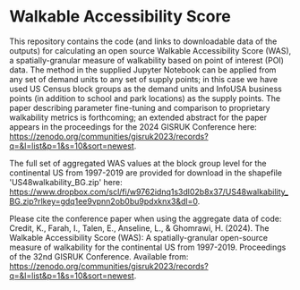 # Walkable Accessibility Score
This repository contains the code (and links to downloadable data of the outputs) for calculating an open source Walkable Accessibility Score (WAS), a spatially-granular measure of walkability based on point of interest (POI) data. The method in the supplied Jupyter Notebook can be applied from any set of demand units to any set of supply points; in this case we have used US Census block groups as the demand units and InfoUSA business points (in addition to school and park locations) as the supply points. The paper describing parameter fine-tuning and comparison to proprietary walkability metrics is forthcoming; an extended abstract for the paper appears in the proceedings for the 2024 GISRUK Conference here: https://zenodo.org/communities/gisruk2023/records?q=&l=list&p=1&s=10&sort=newest. 

The full set of aggregated WAS values at the block group level for the continental US from 1997-2019 are provided for download in the shapefile 'US48walkability_BG.zip' here: https://www.dropbox.com/scl/fi/w9762idnq1s3dl02b8x37/US48walkability_BG.zip?rlkey=gdq1ee9vpnn2ob0bu9pdxknx3&dl=0. 

Please cite the conference paper when using the aggregate data of code:
Credit, K., Farah, I., Talen, E., Anseline, L., & Ghomrawi, H. (2024). The Walkable Accessibility Score (WAS): A spatially-granular open-source measure of walkability for the continental US from 1997-2019. Proceedings of the 32nd GISRUK Conference. Available from: https://zenodo.org/communities/gisruk2023/records?q=&l=list&p=1&s=10&sort=newest.